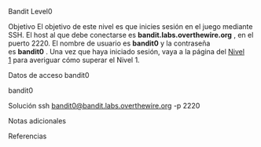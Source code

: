 Bandit Level0

Objetivo
El objetivo de este nivel es que inicies sesión en el juego mediante SSH. El host al que debe conectarse es **bandit.labs.overthewire.org** , en el puerto 2220. El nombre de usuario es **bandit0** y la contraseña es **bandit0** . Una vez que haya iniciado sesión, vaya a la página del [Nivel 1](https://overthewire.org/wargames/bandit/bandit1.html) para averiguar cómo superar el Nivel 1.

Datos de acceso
bandit0

bandit0

Solución
ssh bandit0@bandit.labs.overthewire.org -p 2220

Notas adicionales

Referencias